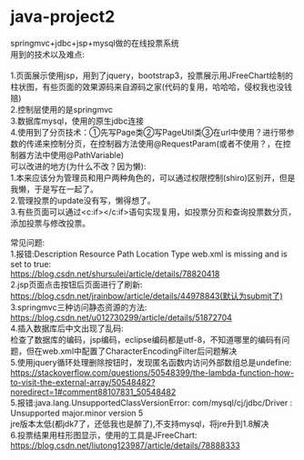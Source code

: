 # java-project2
springmvc+jdbc+jsp+mysql做的在线投票系统<br/>
用到的技术以及难点:<br/><br/>
1.页面展示使用jsp，用到了jquery，bootstrap3，投票展示用JFreeChart绘制的柱状图，有些页面的效果源码来自源码之家(代码的复用，哈哈哈，侵权我也没钱赔)<br/>
2.控制层使用的是springmvc<br/>
3.数据库mysql，使用的原生jdbc连接<br/>
4.使用到了分页技术：①先写Page类②写PageUtil类③在url中使用？进行带参数的传递来控制分页，在控制器方法使用@RequestParam(或者不使用？，在控制器方法中使用@PathVariable)
<br/>
可以改进的地方(为什么不改？因为懒):<br/>
1.本来应该分为管理员和用户两种角色的，可以通过权限控制(shiro)区别开，但是我懒，于是写在一起了。<br/>
2.管理投票的update没有写，懒得想了。<br/>
3.有些页面可以通过<c:if></c:if>语句实现复用，如投票分页和查询投票数分页，添加投票与修改投票。<br/>


常见问题:<br/>
1.报错:Description Resource Path Location	 Type web.xml is missing and <failOnMissingWebXml> is set to true:<br/>
https://blog.csdn.net/shursulei/article/details/78820418<br/>
2.jsp页面点击按钮后页面进行了刷新:<br/>
https://blog.csdn.net/jrainbow/article/details/44978843(默认为submit了)<br/>
3.springmvc三种访问静态资源的方法:<br/>
https://blog.csdn.net/u012730299/article/details/51872704<br/>
4.插入数据库后中文出现了乱码:<br/>
检查了数据库的编码，jsp编码，eclipse编码都是utf-8，不知道哪里的编码有问题，但在web.xml中配置了CharacterEncodingFilter后问题解决<br/>
5.使用jquery循环处理删除按钮时，发现匿名函数内访问外部数组总是undefine:<br/>
https://stackoverflow.com/questions/50548399/the-lambda-function-how-to-visit-the-external-array/50548482?noredirect=1#comment88107831_50548482<br/>
5.报错:java.lang.UnsupportedClassVersionError: com/mysql/cj/jdbc/Driver : Unsupported major.minor version 5<br/>
jre版本太低(都jdk7了，还低我也是醉了),不支持mysql，将jre升到1.8解决<br/>
6.投票结果用柱形图显示，使用的工具是JFreeChart:<br/>
https://blog.csdn.net/liutong123987/article/details/78888333

